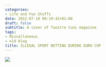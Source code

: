 ```yaml
---
categories:
- Life and Fun Stuffs
date: 2012-07-10 09:19:42+01:00
draft: false
subtitle: A cover of Tuoitre Cuoi magazine
tags:
- Miscellaneous
- old blog
title: ILLEGAL SPORT BETTING DURING EURO CUP
---
```


![](https://huynt.files.wordpress.com/2012/07/ttc_illegal_sport_betting_in_vn.jpg)